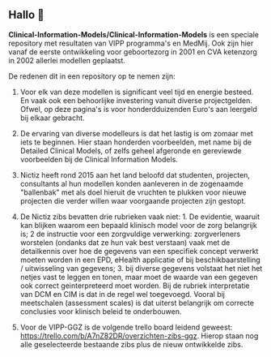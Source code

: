 ## Hallo 👋


**Clinical-Information-Models/Clinical-Information-Models** is een speciale repository met resultaten van VIPP programma's en MedMij. 
Ook zijn hier vanaf de eerste ontwikkeling voor geboortezorg in 2001 en CVA ketenzorg in 2002 allerlei modellen geplaatst. 

De redenen dit in een repository op te nemen zijn:
1. Voor elk van deze modellen is significant veel tijd en energie besteed. En vaak ook een behoorlijke investering vanuit diverse projectgelden. Ofwel, op deze pagina's is voor honderdduizenden Euro's aan leergeld bij elkaar gebracht.
2. De ervaring van diverse modelleurs is dat het lastig is om zomaar met iets te beginnen. Hier staan honderden voorbeelden, met name bij de Detailed Clinical Models, of zelfs geheel afgeronde en gereviewde voorbeelden bij de Clinical Information Models.
3. Nictiz heeft rond 2015 aan het land beloofd dat studenten, projecten, consultants al hun modellen konden aanleveren in de zogenaamde "ballenbak" met als doel hieruit de vruchten te plukken voor nieuwe projecten die verder willen waar voorgaande projecten zijn gestopt.
4. De Nictiz zibs bevatten drie rubrieken vaak niet:  1. De evidentie, waaruit kan blijken waarom een bepaald klinisch model voor de zorg belangrijk is; 2 de instructie voor een zorgvuldige verwerking: zorgverleners worstelen (ondanks dat ze hun vak best verstaan) vaak met de detailkennis over hoe de gegevens van een specifiek concept verwerkt moeten worden in een EPD, eHealth applicatie of bij beschikbaarstelling / uitwisseling van gegevens; 3. bij diverse gegevens volstaat het niet het netjes vast te leggen en tonen, maar moet de waarde van een gegeven ook correct geinterpreteerd moet worden. Bij de rubriek interpretatie van DCM en CIM is dat in de regel wel toegevoegd. Vooral bij meetschalen (assessment scales) is dat uiterst belangrijk om correcte conclusies voor klinisch beleid te onderbouwen.

5. Voor de VIPP-GGZ is de volgende trello board leidend geweest: https://trello.com/b/A7nZ82DR/overzichten-zibs-ggz. Hierop staan nog alle geselecteerde bestaande zibs plus de nieuw ontwikkelde zibs. 

